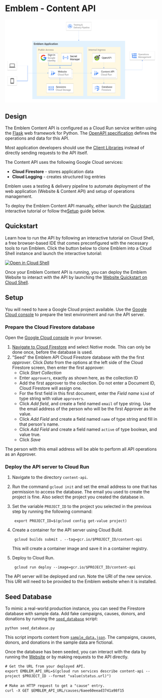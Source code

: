 # Emblem - Content API

![Emblem Application architecture diagram](../docs/images/application.png)
## Design
The Emblem Content API is configured as a Cloud Run service written using the [Flask](https://flask.palletsprojects.com/en/2.0.x/) web framework for Python. The [OpenAPI specification](./openapi.yaml) defines the operations and data for this API.

Most application developers should use the [Client Libraries](../client-libs) instead of directly sending requests to the API itself.

The Content API uses the following Google Cloud services:
- **Cloud Firestore** - stores application data
- **Cloud Logging** - creates structured log entries 

Emblem uses a testing & delivery pipeline to automate deployment of the web application (Website & Content API) and setup of operations management.

To deploy the Emblem Content API manually, either launch the [Quickstart](#quickstart) interactive tutorial or follow the[Setup](#setup) guide below.

## Quickstart

Learn how to run the API by following an interactive tutorial on Cloud Shell, a free browser-based IDE that comes preconfigured with the necessary tools to run Emblem. Click the button below to clone Emblem into a Cloud Shell instance and launch the interactive tutorial:

[![Open in Cloud Shell](https://gstatic.com/cloudssh/images/open-btn.svg)](https://ssh.cloud.google.com/cloudshell/editor?cloudshell_git_repo=https%3A%2F%2Fgithub.com%2FGoogleCloudPlatform%2Femblem&cloudshell_tutorial=docs%2Ftutorials%2Fapi-quickstart.md)

Once your Emblem Content API is running, you can deploy the Emblem Website to interact with the API by launching the [Website Quickstart on Cloud Shell](https://ssh.cloud.google.com/cloudshell/editor?cloudshell_git_repo=https%3A%2F%2Fgithub.com%2FGoogleCloudPlatform%2Femblem&cloudshell_tutorial=docs%2Ftutorials%2Fwebsite-quickstart.md).

## Setup

You will need to have a Google Cloud project available.
Use the [Google Cloud console](https://console.cloud.google.com/)
to prepare the test environment and run the API server.

### Prepare the Cloud Firestore database

Open the [Google Cloud console](https://console.cloud.google.com/)
in your browser.

1. [Navigate to Cloud Firestore](https://console.cloud.google.com/firestore/data)
and select *Native* mode. This can only be done once, before the database is used.
1. "Seed" the Emblem API Cloud Firestore database with the
the first _approver_. Click *Data* from the options at
the left side of the Cloud Firestore screen, then enter
the first approver:
    - Click *Start Collection*
    - Enter `approvers`, exactly as shown here, as the collection
    ID
    - Add the first approver to the collection. Do not
    enter a Document ID, Cloud Firestore will assign
    one.
    - For the first field in this first document, enter
    the *Field name* `kind` of type string with value
    `approvers`.
    - Click *Add field*, and create a field named `email`
    of type string. Use the email address of the person
    who will be the first Approver as the value.
    - Click *Add Field* and create a field named `name`
    of type string and fill in that person's name.
    - Click *Add Field* and create a field named
    `active` of type boolean, and value true.
    - Click *Save*

The person with this email address will be able to perform all API operations as an Approver.

### Deploy the API server to Cloud Run

1. Navigate to the directory `content-api`.
1. Run the command `gcloud init` and set the email address
   to one that has permission to access the database. The
   email you used to create the project is fine. Also select
   the project you created the database in.
1. Set the variable `PROJECT_ID` to the project you selected in the previous step by running the following command:

        export PROJECT_ID=$(gcloud config get-value project)

1. Create a container for the API server using Cloud Build.

        gcloud builds submit . --tag=gcr.io/$PROJECT_ID/content-api

    This will create a container image and save it in
    a container registry.

1. Deploy to Cloud Run.

        gcloud run deploy --image=gcr.io/$PROJECT_ID/content-api

The API server will be deployed and run. Note the
URI of the new service. This URI will need to be provided to
the Emblem website when it is installed.

## Seed Database
To mimic a real-world production instance, you can seed the Firestore database with sample data. Add fake campaigns, causes, donors, and donations by running the [`seed_database`](./data/seed_database.py) script:

    python seed_database.py

This script imports content from [`sample_data.json`](./data/sample_data.json). The campaigns, causes, donors, and donations in the sample data are fictional.

Once the database has been seeded, you can interact with the data by running the [Website](../website/README.md) or by making requests to the API directly.

    # Get the URL from your deployed API.
    export EMBLEM_API_URL=$(gcloud run services describe content-api --project $PROJECT_ID --format "value(status.url)")

    # Make an HTTP request to get a "cause" entry.
    curl -X GET $EMBLEM_API_URL/causes/6aee60eead3741a98f15
